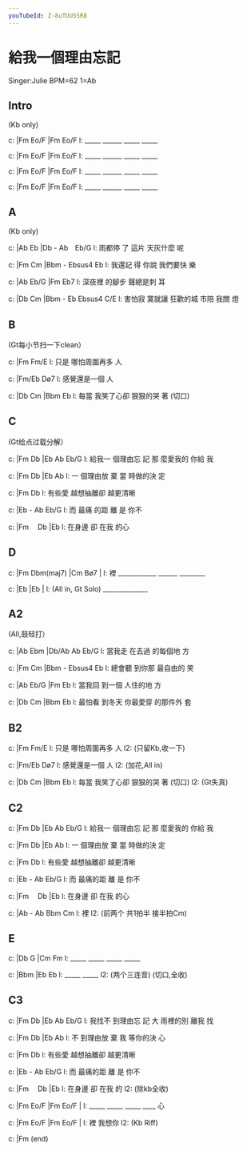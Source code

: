 ```yaml
---
youTubeId: Z-8uTUU5SR8
---
```


# 給我一個理由忘記

Singer:Julie BPM=62 1=Ab

## Intro

(Kb only)

c: |Fm    Eo/F  |Fm    Eo/F
l:  _____ ______ _____ _____

c: |Fm    Eo/F  |Fm    Eo/F
l:  _____ ______ _____ _____

c: |Fm    Eo/F  |Fm    Eo/F
l:  _____ ______ _____ _____

c: |Fm    Eo/F  |Fm    Eo/F
l:  _____ ______ _____ _____

## A

(Kb only)

c: |Ab      Eb     |Db  -    Ab　Eb/G
l:   雨都停 了 這片 天灰什麼 呢

c: |Fm      Cm     |Bbm  -   Ebsus4 Eb
l:   我還記 得 你說 我們要快 樂

c: |Ab      Eb/G  |Fm       Eb7
l:   深夜裡 的腳步 聲總是刺 耳

c:       |Db      Cm      |Bbm  -    Eb  Ebsus4 C/E
l: 害怕寂 寞就讓  狂歡的城 市陪 我關 燈

## B

(Gt每小节扫一下clean）

c:     |Fm           Fm/E
l: 只是 哪怕周圍再多 人

c: |Fm/Eb        Dø7
l:  感覺還是一個 人

c:     |Db         Cm      |Bbm  Eb
l: 每當 我笑了心卻 狠狠的哭 著   (切口)

## C

(Gt给点过载分解）

c:       |Fm       Db   |Eb       Ab   Eb/G
l: 給我一 個理由忘 記 那 麼愛我的 你給 我

c:   |Fm       Db   |Eb       Ab
l: 一 個理由放 棄 當 時做的決 定

c:       |Fm         Db
l: 有些愛 越想抽離卻 越更清晰

c:   |Eb   -    Ab    Eb/G
l: 而 最痛 的距 離 是 你不

c: |Fm　      Db  |Eb
l:  在身邊 卻 在我 的心


## D

c: |Fm Dbm(maj7)   |Cm     Bø7      |
l:  裡 ____________ ______ ________

c: |Eb              |Eb             |
l:  (All in, Gt Solo) ______________


## A2

(All,鼓轻打）

c: |Ab      Ebm   |Db/Ab    Ab Eb/G
l:   當我走 在去過 的每個地 方

c: |Fm      Cm    |Bbm  -   Ebsus4 Eb
l:   總會聽 到你那 最自由的 笑

c: |Ab      Eb/G  |Fm       Eb
l:   當我回 到一個 人住的地 方

c:       |Db     Cm      |Bbm      Eb
l: 最怕看 到冬天 你最愛穿 的那件外 套

## B2

c:     |Fm           Fm/E
l: 只是 哪怕周圍再多 人
l2:      (只留Kb,收一下)

c: |Fm/Eb        Dø7
l:  感覺還是一個 人
l2:               (加花,All in)

c:     |Db         Cm      |Bbm  Eb
l: 每當 我笑了心卻 狠狠的哭 著   (切口)
l2:      (Gt失真)

## C2

c:       |Fm       Db   |Eb       Ab   Eb/G
l: 給我一 個理由忘 記 那 麼愛我的 你給 我

c:   |Fm       Db   |Eb       Ab
l: 一 個理由放 棄 當 時做的決 定

c:       |Fm         Db
l: 有些愛 越想抽離卻 越更清晰

c:   |Eb  -    Ab    Eb/G
l: 而 最痛的距 離 是 你不

c: |Fm　      Db  |Eb
l:  在身邊 卻 在我 的心

c: |Ab  -  Ab      Bbm     Cm
l:  裡
l2:        (前两个 共1拍半 接半拍Cm)

## E

c: |Db    G    |Cm    Fm
l:  _____ _____ _____ _____

c: |Bbm        |Eb           Eb
l:  _____ _____
l2:              (两个三连音) (切口,全收)

## C3

c:       |Fm       Db   |Eb       Ab   Eb/G
l: 我找不 到理由忘 記 大 雨裡的別 離我 找

c:   |Fm       Db   |Eb       Ab
l: 不 到理由放 棄 我 等你的決 心

c:       |Fm         Db
l: 有些愛 越想抽離卻 越更清晰

c:   |Eb  -    Ab    Eb/G
l: 而 最痛的距 離 是 你不

c: |Fm　      Db  |Eb
l:  在身邊 卻 在我 的
l2:                 (除kb全收)

c: |Fm    Eo/F |Fm    Eo/F   |
l:  _____ _____ _____ ____ 心

c: |Fm        Eo/F |Fm    Eo/F   |
l:  裡                      我想你
l2:  (Kb Riff)

c: |Fm (end)
